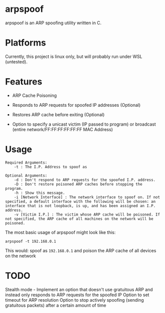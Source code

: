 # arpspoof
arpspoof is an ARP spoofing utility written in C.

# Platforms
Currently, this project is linux only, but will probably run under WSL (untested).

# Features

- ARP Cache Poisoning


- Responds to ARP requests for spoofed IP addresses (Optional)


- Restores ARP cache before exiting (Optional)


- Option to specify a unicast victim (IP passed to program) or broadcast (entire network/FF:FF:FF:FF:FF:FF MAC Address)

# Usage
```
Required Arguments:
	-t : The I.P. Address to spoof as

Optional Arguments:
	-d : Don't respond to ARP requests for the spoofed I.P. address.
	-D : Don't restore poisoned ARP caches before stopping the program.
	-h : Show this message.
	-i [Network Interface] : The network interface to spoof on. If not specified, a default interface with the following will be chosen: an interface that is not loopback, is up, and has been assigned an I.P. address.
	-v [Victim I.P.] : The victim whose ARP cache will be poisoned. If not specified, the ARP cache of all machines on the network will be poisoned.
  ```
  
  The most basic usage of arpspoof might look like this:
  
  
  `arpspoof -t 192.168.0.1`
  
  This would: spoof as `192.168.0.1` and poison the ARP cache of all devices on the network

# TODO
Stealth mode - Implement an option that doesn't use gratuitous ARP and instead only responds to ARP requests for the spoofed IP
Option to set timeout for ARP resolution
Option to stop actively spoofing (sending gratuitous packets) after a certain amount of time
